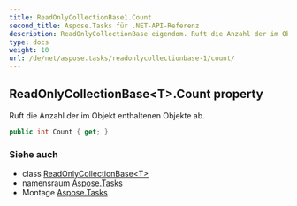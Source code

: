 ```yaml
---
title: ReadOnlyCollectionBase1.Count
second_title: Aspose.Tasks für .NET-API-Referenz
description: ReadOnlyCollectionBase eigendom. Ruft die Anzahl der im Objekt enthaltenen Objekte ab.
type: docs
weight: 10
url: /de/net/aspose.tasks/readonlycollectionbase-1/count/
---
```

## ReadOnlyCollectionBase&lt;T&gt;.Count property

Ruft die Anzahl der im Objekt enthaltenen Objekte ab.

```csharp
public int Count { get; }
```

### Siehe auch

* class [ReadOnlyCollectionBase&lt;T&gt;](../)
* namensraum [Aspose.Tasks](../../readonlycollectionbase-1/)
* Montage [Aspose.Tasks](../../../)



